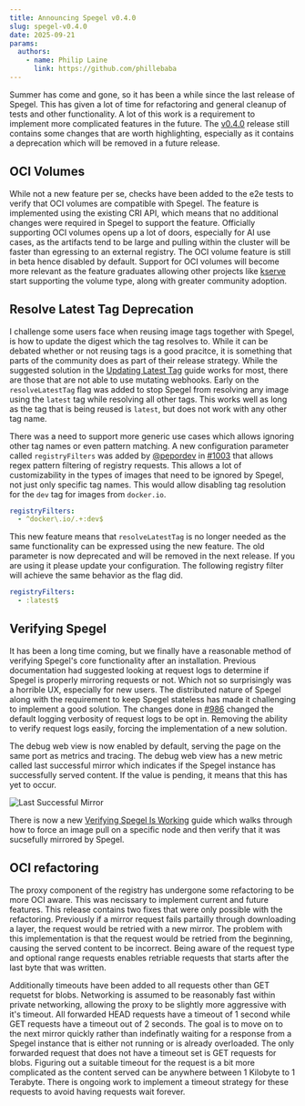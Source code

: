 ```yaml
---
title: Announcing Spegel v0.4.0
slug: spegel-v0.4.0
date: 2025-09-21
params:
  authors:
    - name: Philip Laine
      link: https://github.com/phillebaba
---
```


Summer has come and gone, so it has been a while since the last release of Spegel. This has given a lot of time for refactoring and general cleanup of tests and other functionality. A lot of this work is a requirement to implement more complicated features in the future. The [v0.4.0](https://github.com/spegel-org/spegel/releases/tag/v0.4.0) release still contains some changes that are worth highlighting, especially as it contains a deprecation which will be removed in a future release.

## OCI Volumes

While not a new feature per se, checks have been added to the e2e tests to verify that OCI volumes are compatible with Spegel. The feature is implemented using the existing CRI API, which means that no additional changes were required in Spegel to support the feature. Officially supporting OCI volumes opens up a lot of doors, especially for AI use cases, as the artifacts tend to be large and pulling within the cluster will be faster than egressing to an external registry. The OCI volume feature is still in beta hence disabled by default. Support for OCI volumes will become more relevant as the feature graduates allowing other projects like [kserve](https://github.com/kserve/kserve) start supporting the volume type, along with greater community adoption. 

## Resolve Latest Tag Deprecation

I challenge some users face when reusing image tags together with Spegel, is how to update the digest which the tag resolves to. While it can be debated whether or not reusing tags is a good pracitce, it is something that parts of the community does as part of their release strategy. While the suggested solution in the [Updating Latest Tag](https://spegel.dev/docs/guides/updating-latest-tag/) guide works for most, there are those that are not able to use mutating webhooks. Early on the `resolveLatestTag` flag was added to stop Spegel from resolving any image using the `latest` tag while resolving all other tags. This works well as long as the tag that is being reused is `latest`, but does not work with any other tag name.

There was a need to support more generic use cases which allows ignoring other tag names or even pattern matching. A new configuration parameter called `registryFilters` was added by [@pepordev](https://github.com/pepordev) in [#1003](https://github.com/spegel-org/spegel/pull/1003/files) that allows regex pattern filtering of registry requests. This allows a lot of customizability in the types of images that need to be ignored by Spegel, not just only specific tag names. This would allow disabling tag resolution for the `dev` tag for images from `docker.io`.

```yaml
registryFilters:
  - ^docker\.io/.+:dev$
```

This new feature means that `resolveLatestTag` is no longer needed as the same functionality can be expressed using the new feature. The old parameter is now deprecated and will be removed in the next release. If you are using it please update your configuration. The following registry filter will achieve the same behavior as the flag did.

```yaml
registryFilters:
  - :latest$
```

## Verifying Spegel

It has been a long time coming, but we finally have a reasonable method of verifying Spegel's core functionality after an installation. Previous documentation had suggested looking at request logs to determine if Spegel is properly mirroring requests or not. Which not so surprisingly was a horrible UX, especially for new users. The distributed nature of Spegel along with the requirement to keep Spegel stateless has made it challenging to implement a good solution. The changes done in [#986](https://github.com/spegel-org/spegel/pull/986) changed the default logging verbosity of request logs to be opt in. Removing the ability to verify request logs easily, forcing the implementation of a new solution.

The debug web view is now enabled by default, serving the page on the same port as metrics and tracing. The debug web view has a new metric called last successful mirror which indicates if the Spegel instance has successfully served content. If the value is pending, it means that this has yet to occur.

![Last Successful Mirror](/blog/spegel-v0-4-0/last-successful-mirror.png)

There is now a new [Verifying Spegel Is Working](https://spegel.dev/docs/guides/verifying-spegel-is-working/) guide which walks through how to force an image pull on a specific node and then verify that it was sucsefully mirrored by Spegel.

## OCI refactoring

The proxy component of the registry has undergone some refactoring to be more OCI aware. This was necissary to implement current and future features. This release contains two fixes that were only possible with the refactoring. Previously if a mirror request fails partailly through downloading a layer, the request would be retried with a new mirror. The problem with this implementation is that the request would be retried from the beginning, causing the served content to be incorrect. Being aware of the request type and optional range requests enables retriable requests that starts after the last byte that was written.

Additionally timeouts have been added to all requests other than GET requetst for blobs. Networking is assumed to be reasonably fast within private networking, allowing the proxy to be slightly more aggressive with it's timeout. All forwarded HEAD requests have a timeout of 1 second while GET requests have a timeout out of 2 seconds. The goal is to move on to the next mirror quickly rather than indefinatly waiting for a response from a Spegel instance that is either not running or is already overloaded. The only forwarded request that does not have a timeout set is GET requests for blobs. Figuring out a suitable timeout for the request is a bit more complicated as the content served can be anywhere between 1 Kilobyte to 1 Terabyte. There is ongoing work to implement a timeout strategy for these requests to avoid having requests wait forever.
